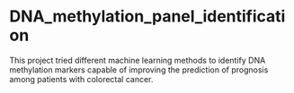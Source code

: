 # DNA_methylation_panel_identification
This project tried different machine learning methods to identify DNA methylation markers capable of improving the prediction of prognosis among patients with colorectal cancer. 
